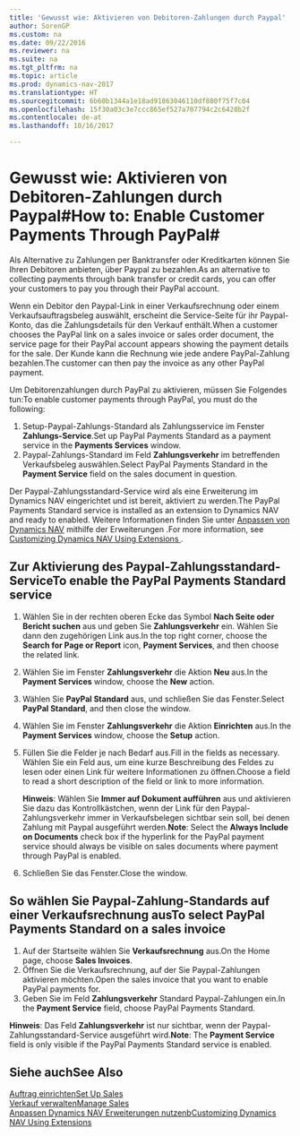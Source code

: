 ```yaml
---
title: 'Gewusst wie: Aktivieren von Debitoren-Zahlungen durch Paypal'
author: SorenGP
ms.custom: na
ms.date: 09/22/2016
ms.reviewer: na
ms.suite: na
ms.tgt_pltfrm: na
ms.topic: article
ms.prod: dynamics-nav-2017
ms.translationtype: HT
ms.sourcegitcommit: 6b60b1344a1e18ad91863046110df880f75f7c04
ms.openlocfilehash: 15f30a03c3e7ccc865ef527a707794c2c6428b2f
ms.contentlocale: de-at
ms.lasthandoff: 10/16/2017

---
```


# <a name="how-to-enable-customer-payments-through-paypal"></a><span data-ttu-id="935f8-102">Gewusst wie: Aktivieren von Debitoren-Zahlungen durch Paypal#</span><span class="sxs-lookup"><span data-stu-id="935f8-102">How to: Enable Customer Payments Through PayPal#</span></span>
<span data-ttu-id="935f8-103">Als Alternative zu Zahlungen per Banktransfer oder Kreditkarten können Sie Ihren Debitoren anbieten, über Paypal zu bezahlen.</span><span class="sxs-lookup"><span data-stu-id="935f8-103">As an alternative to collecting payments through bank transfer or credit cards, you can offer your customers to pay you through their PayPal account.</span></span>

<span data-ttu-id="935f8-104">Wenn ein Debitor den Paypal-Link in einer Verkaufsrechnung oder einem Verkaufsauftragsbeleg auswählt, erscheint die Service-Seite für ihr Paypal-Konto, das die Zahlungsdetails für den Verkauf enthält.</span><span class="sxs-lookup"><span data-stu-id="935f8-104">When a customer chooses the PayPal link on a sales invoice or sales order document, the service page for their PayPal account appears showing the payment details for the sale.</span></span> <span data-ttu-id="935f8-105">Der Kunde kann die Rechnung wie jede andere PayPal-Zahlung bezahlen.</span><span class="sxs-lookup"><span data-stu-id="935f8-105">The customer can then pay the invoice as any other PayPal payment.</span></span>

<span data-ttu-id="935f8-106">Um Debitorenzahlungen durch PayPal zu aktivieren, müssen Sie Folgendes tun:</span><span class="sxs-lookup"><span data-stu-id="935f8-106">To enable customer payments through PayPal, you must do the following:</span></span>

1. <span data-ttu-id="935f8-107">Setup-Paypal-Zahlungs-Standard als Zahlungsservice im Fenster **Zahlungs-Service**.</span><span class="sxs-lookup"><span data-stu-id="935f8-107">Set up PayPal Payments Standard as a payment service in the **Payments Services** window.</span></span>
2. <span data-ttu-id="935f8-108">Paypal-Zahlungs-Standard im Feld **Zahlungsverkehr** im betreffenden Verkaufsbeleg auswählen.</span><span class="sxs-lookup"><span data-stu-id="935f8-108">Select PayPal Payments Standard in the **Payment Service** field on the sales document in question.</span></span>

<span data-ttu-id="935f8-109">Der Paypal-Zahlungsstandard-Service wird als eine Erweiterung im Dynamics NAV eingerichtet und ist bereit, aktiviert zu werden.</span><span class="sxs-lookup"><span data-stu-id="935f8-109">The PayPal Payments Standard service is installed as an extension to Dynamics NAV and ready to enabled.</span></span> <span data-ttu-id="935f8-110">Weitere Informationen finden Sie unter [Anpassen von Dynamics NAV](ui-extensions.md) mithilfe der Erweiterungen .</span><span class="sxs-lookup"><span data-stu-id="935f8-110">For more information, see [Customizing Dynamics NAV Using Extensions ](ui-extensions.md).</span></span>

## <a name="to-enable-the-paypal-payments-standard-service"></a><span data-ttu-id="935f8-111">Zur Aktivierung des Paypal-Zahlungsstandard-Service</span><span class="sxs-lookup"><span data-stu-id="935f8-111">To enable the PayPal Payments Standard service</span></span>
1. <span data-ttu-id="935f8-112">Wählen Sie in der rechten oberen Ecke das Symbol **Nach Seite oder Bericht suchen** aus und geben Sie **Zahlungsverkehr** ein. Wählen Sie dann den zugehörigen Link aus.</span><span class="sxs-lookup"><span data-stu-id="935f8-112">In the top right corner, choose the **Search for Page or Report** icon, **Payment Services**, and then choose the related link.</span></span>  
2. <span data-ttu-id="935f8-113">Wählen Sie im Fenster **Zahlungsverkehr** die Aktion **Neu** aus.</span><span class="sxs-lookup"><span data-stu-id="935f8-113">In the **Payment Services** window, choose the **New** action.</span></span>
3. <span data-ttu-id="935f8-114">Wählen Sie **PayPal Standard** aus, und schließen Sie das Fenster.</span><span class="sxs-lookup"><span data-stu-id="935f8-114">Select **PayPal Standard**, and then close the window.</span></span>
4. <span data-ttu-id="935f8-115">Wählen Sie im Fenster **Zahlungsverkehr** die Aktion **Einrichten** aus.</span><span class="sxs-lookup"><span data-stu-id="935f8-115">In the **Payment Services** window, choose the **Setup** action.</span></span>
5. <span data-ttu-id="935f8-116">Füllen Sie die Felder je nach Bedarf aus.</span><span class="sxs-lookup"><span data-stu-id="935f8-116">Fill in the fields as necessary.</span></span> <span data-ttu-id="935f8-117">Wählen Sie ein Feld aus, um eine kurze Beschreibung des Feldes zu lesen oder einen Link für weitere Informationen zu öffnen.</span><span class="sxs-lookup"><span data-stu-id="935f8-117">Choose a field to read a short description of the field or link to more information.</span></span>

    <span data-ttu-id="935f8-118">**Hinweis**: Wählen Sie **Immer auf Dokument aufführen** aus und aktivieren Sie dazu das Kontrollkästchen, wenn der Link für den Paypal-Zahlungsverkehr immer in Verkaufsbelegen sichtbar sein soll, bei denen Zahlung mit Paypal ausgeführt werden.</span><span class="sxs-lookup"><span data-stu-id="935f8-118">**Note**: Select the **Always Include on Documents** check box if the hyperlink for the PayPal payment service should always be visible on sales documents where payment through PayPal is enabled.</span></span>

6. <span data-ttu-id="935f8-119">Schließen Sie das Fenster.</span><span class="sxs-lookup"><span data-stu-id="935f8-119">Close the window.</span></span>

## <a name="to-select-paypal-payments-standard-on-a-sales-invoice"></a><span data-ttu-id="935f8-120">So wählen Sie Paypal-Zahlung-Standards auf einer Verkaufsrechnung aus</span><span class="sxs-lookup"><span data-stu-id="935f8-120">To select PayPal Payments Standard on a sales invoice</span></span>
1. <span data-ttu-id="935f8-121">Auf der Startseite wählen Sie **Verkaufsrechnung** aus.</span><span class="sxs-lookup"><span data-stu-id="935f8-121">On the Home page, choose **Sales Invoices**.</span></span>
2. <span data-ttu-id="935f8-122">Öffnen Sie die Verkaufsrechnung, auf der Sie Paypal-Zahlungen aktivieren möchten.</span><span class="sxs-lookup"><span data-stu-id="935f8-122">Open the sales invoice that you want to enable PayPal payments for.</span></span>
3. <span data-ttu-id="935f8-123">Geben Sie im Feld **Zahlungsverkehr** Standard Paypal-Zahlungen ein.</span><span class="sxs-lookup"><span data-stu-id="935f8-123">In the **Payment Service** field, choose PayPal Payments Standard.</span></span>

<span data-ttu-id="935f8-124">**Hinweis**: Das Feld **Zahlungsverkehr** ist nur sichtbar, wenn der Paypal-Zahlungsstandard-Service ausgeführt wird.</span><span class="sxs-lookup"><span data-stu-id="935f8-124">**Note**: The **Payment Service** field is only visible if the PayPal Payments Standard service is enabled.</span></span>   

## <a name="see-also"></a><span data-ttu-id="935f8-125">Siehe auch</span><span class="sxs-lookup"><span data-stu-id="935f8-125">See Also</span></span>  
[<span data-ttu-id="935f8-126">Auftrag einrichten</span><span class="sxs-lookup"><span data-stu-id="935f8-126">Set Up Sales</span></span>](sales-setup-sales.md)  
[<span data-ttu-id="935f8-127">Verkauf verwalten</span><span class="sxs-lookup"><span data-stu-id="935f8-127">Manage Sales</span></span>](sales-manage-sales.md)  
[<span data-ttu-id="935f8-128">Anpassen Dynamics NAV Erweiterungen nutzenb</span><span class="sxs-lookup"><span data-stu-id="935f8-128">Customizing Dynamics NAV Using Extensions</span></span>](ui-extensions.md)

